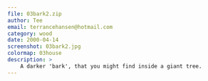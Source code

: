 ```yaml
---
file: 03bark2.zip
author: Tee
email: terrancehansen@hotmail.com
category: wood
date: 2000-04-14
screenshot: 03bark2.jpg
colormap: 03house
description: >
    A darker 'bark', that you might find inside a giant tree.
---
```

